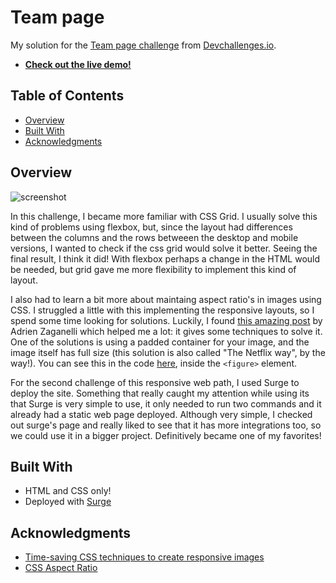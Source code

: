 # Team page

My solution for the [Team page challenge](https://devchallenges.io/challenges/hhmesazsqgKXrTkYkt0U) from [Devchallenges.io](http://devchallenges.io).

- [**Check out the live demo!**](http://dc-rw-teampage.surge.sh/)

## Table of Contents

- [Overview](#overview)
- [Built With](#built-with)
- [Acknowledgments](#acknowledgments)

## Overview

![screenshot](./assets/final_desktop.png)

In this challenge, I became more familiar with CSS Grid. I usually solve this kind of problems using flexbox, but, since the layout had differences between the columns and the rows betweeen the desktop and mobile versions, I wanted to check if the css grid would solve it better. Seeing the final result, I think it did! With flexbox perhaps a change in the HTML would be needed, but grid gave me more flexibility to implement this kind of layout.

I also had to learn a bit more about maintaing aspect ratio's in images using CSS. I struggled a little with this implementing the responsive layouts, so I spend some time looking for solutions. Luckily, I found [this amazing post](https://adrienzaganelli.com/blog/time-saving-css-techniques-to-create-responsive-images/) by Adrien Zaganelli which helped me a lot: it gives some techniques to solve it. One of the solutions is using a padded container for your image, and the image itself has full size (this solution is also called "The Netflix way", by the way!). You can see this in the code [here](https://github.com/leticiavna/devchallenges-responsiveweb/blob/main/TeamPage/index.html#L21), inside the `<figure>` element.

For the second challenge of this responsive web path, I used Surge to deploy the site. Something that really caught my attention while using its that Surge is very simple to use, it only needed to run two commands and it already had a static web page deployed. Although very simple, I checked out surge's page and really liked to see that it has more integrations too, so we could use it in a bigger project. Definitively became one of my favorites!


## Built With

- HTML and CSS only!
- Deployed with [Surge](https://surge.sh/)

## Acknowledgments

- [Time-saving CSS techniques to create responsive images](https://adrienzaganelli.com/blog/time-saving-css-techniques-to-create-responsive-images/)
- [CSS Aspect Ratio](https://www.w3schools.com/howto/howto_css_aspect_ratio.asp)